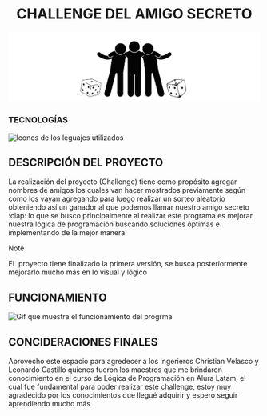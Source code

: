 <h1 align="center"> CHALLENGE DEL AMIGO SECRETO </h1>

![Silueta de tres personas abrasandose y un dado a cada lado](https://github.com/CoralesS/amigo-secreto/blob/388b6685e0e12632edc85259f694800caa1fd218/logo-amigo-secreto.png)

<h3>TECNOLOGÍAS</h3>

![Íconos de los leguajes utilizados](https://skillicons.dev/icons?i=html,css,js)
<h2> DESCRIPCIÓN DEL PROYECTO </h2>
<P>La realización del proyecto (Challenge) tiene como propósito agregar nombres de amigos los cuales van hacer mostrados previamente según como los vayan agregando para luego realizar un sorteo aleatorio obteniendo así un ganador al que podemos llamar nuestro amigo secreto :clap: lo que se busco principalmente al realizar este programa es mejorar nuestra lógica de programación buscando soluciones óptimas e implementando de la mejor manera</P> 

>[!NOTE]
>EL proyecto tiene finalizado la primera versión, se busca posteriormente mejorarlo mucho más en lo visual y lógico

<h2>FUNCIONAMIENTO</h2>

![Gif que muestra el funcionamiento del progrma](https://github.com/user-attachments/assets/f5355a2d-13f5-4160-a44b-2e0f0d4d84a9)

<h2>CONCIDERACIONES FINALES</h2>
<p> Aprovecho este espacio para agredecer a los ingerieros Christian Velasco y Leonardo Castillo quienes fueron los maestros que me brindaron conocimiento en el curso de Lógica de Programación en Alura Latam, el cual fue fundamental para poder realizar este challenge, estoy muy agradecido por los conocimientos que llegué adquirir y espero seguir aprendiendo mucho más</p>
